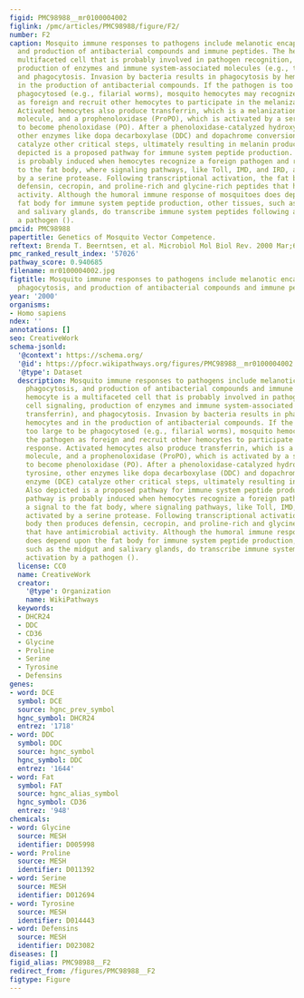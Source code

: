 ```yaml
---
figid: PMC98988__mr0100004002
figlink: /pmc/articles/PMC98988/figure/F2/
number: F2
caption: Mosquito immune responses to pathogens include melanotic encapsulation, phagocytosis,
  and production of antibacterial compounds and immune peptides. The hemocyte is a
  multifaceted cell that is probably involved in pathogen recognition, cell signaling,
  production of enzymes and immune system-associated molecules (e.g., transferrin),
  and phagocytosis. Invasion by bacteria results in phagocytosis by hemocytes and
  in the production of antibacterial compounds. If the pathogen is too large to be
  phagocytosed (e.g., filarial worms), mosquito hemocytes may recognize the pathogen
  as foreign and recruit other hemocytes to participate in the melanization response.
  Activated hemocytes also produce transferrin, which is a melanization-associated
  molecule, and a prophenoloxidase (ProPO), which is activated by a serine protease
  to become phenoloxidase (PO). After a phenoloxidase-catalyzed hydroxylation of tyrosine,
  other enzymes like dopa decarboxylase (DDC) and dopachrome conversion enzyme (DCE)
  catalyze other critical steps, ultimately resulting in melanin production. Also
  depicted is a proposed pathway for immune system peptide production. This pathway
  is probably induced when hemocytes recognize a foreign pathogen and relay a signal
  to the fat body, where signaling pathways, like Toll, IMD, and IRD, are activated
  by a serine protease. Following transcriptional activation, the fat body then produces
  defensin, cecropin, and proline-rich and glycine-rich peptides that have antimicrobial
  activity. Although the humoral immune response of mosquitoes does depend upon the
  fat body for immune system peptide production, other tissues, such as the midgut
  and salivary glands, do transcribe immune system peptides following activation by
  a pathogen ().
pmcid: PMC98988
papertitle: Genetics of Mosquito Vector Competence.
reftext: Brenda T. Beerntsen, et al. Microbiol Mol Biol Rev. 2000 Mar;64(1):115-137.
pmc_ranked_result_index: '57026'
pathway_score: 0.940685
filename: mr0100004002.jpg
figtitle: Mosquito immune responses to pathogens include melanotic encapsulation,
  phagocytosis, and production of antibacterial compounds and immune peptides
year: '2000'
organisms:
- Homo sapiens
ndex: ''
annotations: []
seo: CreativeWork
schema-jsonld:
  '@context': https://schema.org/
  '@id': https://pfocr.wikipathways.org/figures/PMC98988__mr0100004002.html
  '@type': Dataset
  description: Mosquito immune responses to pathogens include melanotic encapsulation,
    phagocytosis, and production of antibacterial compounds and immune peptides. The
    hemocyte is a multifaceted cell that is probably involved in pathogen recognition,
    cell signaling, production of enzymes and immune system-associated molecules (e.g.,
    transferrin), and phagocytosis. Invasion by bacteria results in phagocytosis by
    hemocytes and in the production of antibacterial compounds. If the pathogen is
    too large to be phagocytosed (e.g., filarial worms), mosquito hemocytes may recognize
    the pathogen as foreign and recruit other hemocytes to participate in the melanization
    response. Activated hemocytes also produce transferrin, which is a melanization-associated
    molecule, and a prophenoloxidase (ProPO), which is activated by a serine protease
    to become phenoloxidase (PO). After a phenoloxidase-catalyzed hydroxylation of
    tyrosine, other enzymes like dopa decarboxylase (DDC) and dopachrome conversion
    enzyme (DCE) catalyze other critical steps, ultimately resulting in melanin production.
    Also depicted is a proposed pathway for immune system peptide production. This
    pathway is probably induced when hemocytes recognize a foreign pathogen and relay
    a signal to the fat body, where signaling pathways, like Toll, IMD, and IRD, are
    activated by a serine protease. Following transcriptional activation, the fat
    body then produces defensin, cecropin, and proline-rich and glycine-rich peptides
    that have antimicrobial activity. Although the humoral immune response of mosquitoes
    does depend upon the fat body for immune system peptide production, other tissues,
    such as the midgut and salivary glands, do transcribe immune system peptides following
    activation by a pathogen ().
  license: CC0
  name: CreativeWork
  creator:
    '@type': Organization
    name: WikiPathways
  keywords:
  - DHCR24
  - DDC
  - CD36
  - Glycine
  - Proline
  - Serine
  - Tyrosine
  - Defensins
genes:
- word: DCE
  symbol: DCE
  source: hgnc_prev_symbol
  hgnc_symbol: DHCR24
  entrez: '1718'
- word: DDC
  symbol: DDC
  source: hgnc_symbol
  hgnc_symbol: DDC
  entrez: '1644'
- word: Fat
  symbol: FAT
  source: hgnc_alias_symbol
  hgnc_symbol: CD36
  entrez: '948'
chemicals:
- word: Glycine
  source: MESH
  identifier: D005998
- word: Proline
  source: MESH
  identifier: D011392
- word: Serine
  source: MESH
  identifier: D012694
- word: Tyrosine
  source: MESH
  identifier: D014443
- word: Defensins
  source: MESH
  identifier: D023082
diseases: []
figid_alias: PMC98988__F2
redirect_from: /figures/PMC98988__F2
figtype: Figure
---
```

